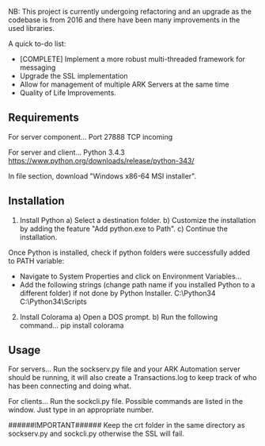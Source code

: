 NB: This project is currently undergoing refactoring and an upgrade as the codebase is from 2016
and there have been many improvements in the used libraries.

A quick to-do list:
- [COMPLETE] Implement a more robust multi-threaded framework for messaging
- Upgrade the SSL implementation
- Allow for management of multiple ARK Servers at the same time
- Quality of Life Improvements.

Requirements
------------

For server component...
Port 27888 TCP incoming

For server and client...
Python 3.4.3
https://www.python.org/downloads/release/python-343/

In file section, download "Windows x86-64 MSI installer".


Installation
------------

1. Install Python
a) Select a destination folder.
b) Customize the installation by adding the feature "Add python.exe to Path".
c) Continue the installation.

Once Python is installed, check if python folders were successfully added to PATH variable:
- Navigate to System Properties and click on Environment Variables...
- Add the following strings (change path name if you installed Python to a different folder) if not done by Python Installer.
C:\Python34
C:\Python34\Scripts

2. Install Colorama
a) Open a DOS prompt.
b) Run the following command...
pip install colorama


Usage
-----

For servers...
Run the sockserv.py file and your ARK Automation server should be running, it will also
create a Transactions.log to keep track of who has been connecting and doing what.

For clients...
Run the sockcli.py file. Possible commands are listed in the window. Just type in an appropriate number.


######IMPORTANT######
Keep the crt folder in the same directory as sockserv.py and sockcli.py otherwise the SSL will fail.
